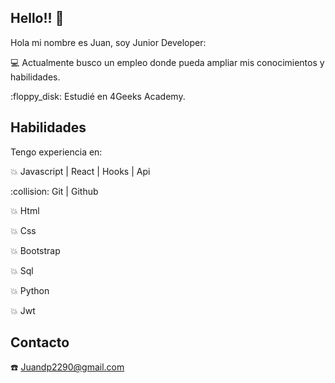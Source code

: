 ## Hello!! :wave:

Hola mi nombre es Juan, soy Junior Developer:

:computer: Actualmente busco un empleo donde pueda ampliar mis conocimientos y habilidades.
<tr>
:floppy_disk: Estudié en 4Geeks Academy.

## Habilidades

Tengo experiencia en:

:collision: Javascript | React | Hooks | Api
<tr>
:collision: Git | Github

:collision: Html

:collision: Css

:collision: Bootstrap

:collision: Sql

:collision: Python

:collision: Jwt

## Contacto

:phone: Juandp2290@gmail.com

